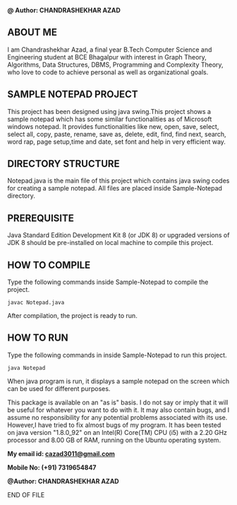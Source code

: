 **@ Author: CHANDRASHEKHAR AZAD**

## ABOUT ME

I am Chandrashekhar Azad, a final year B.Tech Computer Science and Engineering student at BCE Bhagalpur with interest 
in Graph Theory, Algorithms, Data Structures, DBMS, Programming and Complexity Theory, who love to code to achieve personal
as well as organizational goals.

## SAMPLE NOTEPAD PROJECT

This project has been designed using java swing.This project shows a sample notepad which has some similar functionalities as of Microsoft windows notepad. It provides functionalities like new, open, save, select, select all, copy, paste, rename, save as, delete, edit, find, find next, search, word rap, page setup,time and date, set font and help in very efficient way.

## DIRECTORY STRUCTURE

Notepad.java is the main file of this project which contains java swing codes for creating a sample notepad. All files are placed inside
Sample-Notepad directory.

## PREREQUISITE

Java Standard Edition Development Kit 8 (or JDK 8) or upgraded versions of JDK 8 should be pre-installed on local machine to compile this project.

## HOW TO COMPILE
Type the following commands inside Sample-Notepad to compile the project.
```
javac Notepad.java
```
After compilation, the project is ready to run.

## HOW TO RUN
Type the following commands in inside Sample-Notepad to run this project.
```
java Notepad
```
When java program is run, it displays a sample notepad on the screen which can be used for different purposes. 

This package is available on an "as is" basis. I do not say or imply that it will be useful for 
whatever you want to do with it. It may also contain bugs, and I assume no responsibility for 
any potential problems associated with its use. However,I have tried to fix almost bugs of my 
program. It has been tested on java version "1.8.0_92" on an Intel(R) Core(TM) CPU (i5) with a 2.20 GHz processor and 8.00 GB of RAM, running on the Ubuntu operating system.

**My email id: <cazad3011@gmail.com>**

**Mobile No: (+91) 7319654847**

**@Author: CHANDRASHEKHAR AZAD**

END OF FILE
